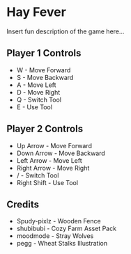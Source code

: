 # **Hay Fever**
Insert fun description of the game here...

## Player 1 Controls
- W - Move Forward
- S - Move Backward
- A - Move Left
- D - Move Right
- Q - Switch Tool
- E - Use Tool

## Player 2 Controls
- Up Arrow - Move Forward
- Down Arrow - Move Backward
- Left Arrow - Move Left
- Right Arrow - Move Right
- / - Switch Tool
- Right Shift - Use Tool

## Credits
- Spudy-pixlz - Wooden Fence
- shubibubi - Cozy Farm Asset Pack
- moodmode - Stray Wolves 
- pegg - Wheat Stalks Illustration 


